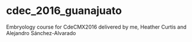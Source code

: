 # cdec_2016_guanajuato
Embryology course for CdeCMX2016 delivered by me, Heather Curtis and Alejandro Sánchez-Alvarado
